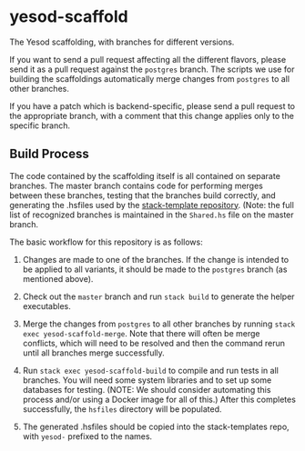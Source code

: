 yesod-scaffold
==============

The Yesod scaffolding, with branches for different versions.

If you want to send a pull request affecting all the different flavors, please send it as a pull request against the `postgres` branch. The scripts we use for building the scaffoldings automatically merge changes from `postgres` to all other branches.

If you have a patch which is backend-specific, please send a pull request to the appropriate branch, with a comment that this change applies only to the specific branch.

Build Process
-------------

The code contained by the scaffolding itself is all contained on separate
branches. The master branch contains code for performing merges between these
branches, testing that the branches build correctly, and generating the
.hsfiles used by the [stack-template
repository](https://github.com/commercialhaskell/stack-templates). (Note: the
full list of recognized branches is maintained in the `Shared.hs` file on the
master branch.

The basic workflow for this repository is as follows:

1. Changes are made to one of the branches. If the change is intended to be
   applied to all variants, it should be made to the `postgres` branch (as
   mentioned above).

2. Check out the `master` branch and run `stack build` to generate the helper
   executables.

3. Merge the changes from `postgres` to all other branches by running
   `stack exec yesod-scaffold-merge`. Note that there will often be merge conflicts, which
   will need to be resolved and then the command rerun until all branches merge
   successfully.

4. Run `stack exec yesod-scaffold-build` to compile and run tests in all branches. You
   will need some system libraries and to set up some databases for testing.
   (NOTE: We should consider automating this process and/or using a Docker image
   for all of this.) After this completes successfully, the `hsfiles` directory
   will be populated.

5. The generated .hsfiles should be copied into the stack-templates repo, with
   `yesod-` prefixed to the names.

